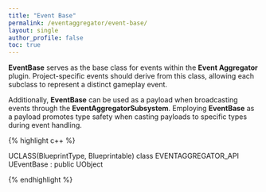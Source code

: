```yaml
---
title: "Event Base"
permalink: /eventaggregator/event-base/
layout: single
author_profile: false
toc: true
---
```


**EventBase** serves as the base class for events within the **Event Aggregator** plugin. 
Project-specific events should derive from this class, allowing each subclass to represent a distinct gameplay event.

Additionally, **EventBase** can be used as a payload when broadcasting events through the **EventAggregatorSubsystem**. 
Employing **EventBase** as a payload promotes type safety when casting payloads to specific types during event handling.

{% highlight c++ %}

UCLASS(BlueprintType, Blueprintable)
class EVENTAGGREGATOR_API UEventBase : public UObject

{% endhighlight %}